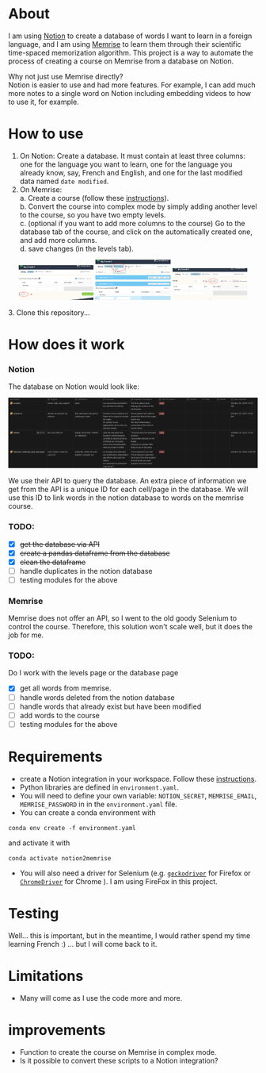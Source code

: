# About

I am using [Notion](https://www.notion.so/) to create a database of words I want to learn in a foreign language, and I am using [Memrise](https://www.memrise.com/) to learn them through their scientific time-spaced memorization algorithm.
This project is a way to automate the process of creating a course on Memrise from a database on Notion.

Why not just use Memrise directly?  
Notion is easier to use and had more features. For example, I can add much more notes to a single word on Notion including embedding videos to how to use it, for example.

# How to use

1. On Notion: Create a database. It must contain at least three columns: one for the language you want to learn, one for the language you already know, say, French and English, and one for the last modified data named `date modified`.
2. On Memrise:  
    a. Create a course (follow these [instructions](https://memrise.zendesk.com/hc/en-us/articles/360015973338-How-can-I-create-a-course-make-a-learning-list-)).   
    b. Convert the course into complex mode by simply adding another level to the course, so you have two empty levels.  
    c. (optional if you want to add more columns to the course) Go to the database tab of the course, and click on the automatically created one, and add more columns.    
    d. save changes (in the levels tab).
<p align="center">
  <img src="./images/add_level.png" width="30%" />
  <img src="./images/open_db.png" width="30%" /> 
  <img src="./images/add_column_db.png" width="30%" />
</p>
3. Clone this repository...

# How does it work
### Notion
The database on Notion would look like:

![Notion database](images/database_example.png)

We use their API to query the database. An extra piece of information we get from the API is a unique ID for each cell/page in the database. We will use this ID to link words in the notion database to words on the memrise course.


### TODO:
- [x] ~~get the database via API~~
- [x] ~~create a pandas dataframe from the database~~
- [x] ~~clean the dataframe~~
- [ ] handle duplicates in the notion database
- [ ] testing modules for the above

### Memrise
Memrise does not offer an API, so I went to the old goody Selenium to control the course. Therefore, this solution won't scale well, but it does the job for me.
### TODO:
Do I work with the levels page or the database page
- [x] get all words from memrise.
- [ ] handle words deleted from the notion database
- [ ] handle words that already exist but have been modified
- [ ] add words to the course
- [ ] testing modules for the above

# Requirements
- create a Notion integration in your workspace. Follow these [instructions](https://developers.notion.com/docs/create-a-notion-integration).
- Python libraries are defined in `environment.yaml`. 
- You will need to define your own variable:
`NOTION_SECRET`, `MEMRISE_EMAIL`, `MEMRISE_PASSWORD` in in the `environment.yaml` file.
- You can create a conda environment with 
```
conda env create -f environment.yaml
``` 
and activate it with 
```
conda activate notion2memrise
``` 
- You will also need a driver for Selenium (e.g. [`geckodriver`](https://firefox-source-docs.mozilla.org/testing/geckodriver/Support.html) for Firefox or [`ChromeDriver`](https://chromedriver.chromium.org/getting-started) for Chrome ). I am using FireFox in this project.

# Testing 

Well... this is important, but in the meantime, I would rather spend my time learning French :) ... but I will come back to it.

# Limitations
- Many will come as I use the code more and more.

# improvements
- Function to create the course on Memrise in complex mode.
- Is it possible to convert these scripts to a Notion integration?